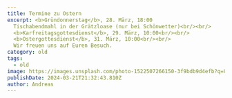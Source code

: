```yaml
---
title: Termine zu Ostern
excerpt: <b>Gründonnerstag</b>, 28. März, 18:00
  Tischabendmahl in der Grätzloase (nur bei Schönwetter)<br/><br/>
  <b>Karfreitagsgottesdienst</b>, 29. März, 10:00<br/><br/>
  <b>Ostergottesdienst</b>, 31. März, 10:00<br/><br/>
  Wir freuen uns auf Euren Besuch.
category: old
tags:
  - old
image: https://images.unsplash.com/photo-1522507266150-3f9bdb9d4efb?q=80&w=3687&auto=format&fit=crop&ixlib=rb-4.0.3&ixid=M3wxMjA3fDB8MHxwaG90by1wYWdlfHx8fGVufDB8fHx8fA%3D%3D
publishDate: 2024-03-21T21:32:43.810Z
author: Andreas
---
```


<br/>
